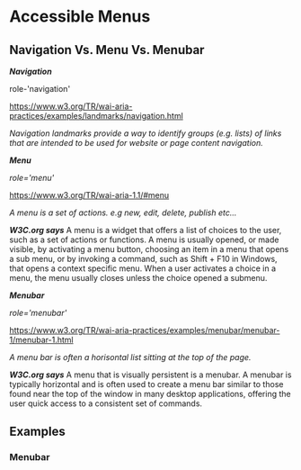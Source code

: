 # Accessible Menus

## Navigation Vs. Menu Vs. Menubar

***Navigation***

role-'navigation'

https://www.w3.org/TR/wai-aria-practices/examples/landmarks/navigation.html

*Navigation landmarks provide a way to identify groups (e.g. lists) of links that are intended to be used for website or page content navigation.*

***Menu***

*role='menu'*

https://www.w3.org/TR/wai-aria-1.1/#menu

*A menu is a set of actions. e.g new, edit, delete, publish etc...*

***W3C.org says***
A menu is a widget that offers a list of choices to the user, such as a set of actions or functions. A menu is usually opened, or made visible, by activating a menu button, choosing an item in a menu that opens a sub menu, or by invoking a command, such as Shift + F10 in Windows, that opens a context specific menu. When a user activates a choice in a menu, the menu usually closes unless the choice opened a submenu.

***Menubar***

*role='menubar'*

https://www.w3.org/TR/wai-aria-practices/examples/menubar/menubar-1/menubar-1.html

*A menu bar is often a horisontal list sitting at the top of the page.*

***W3C.org says***
A menu that is visually persistent is a menubar. A menubar is typically horizontal and is often used to create a menu bar similar to those found near the top of the window in many desktop applications, offering the user quick access to a consistent set of commands.

## Examples

### Menubar 


